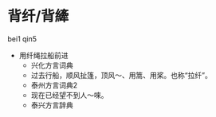 # 背纤/背縴
bei1 qin5
+ 用纤绳拉船前进
  * 兴化方言词典
  - 过去行船，顺风扯篷，顶风～、用篙、用桨。也称“拉纤”。
  * 泰州方言词典2
  - 现在已经望不到人～唻。
  * 泰兴方言辞典
